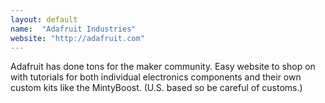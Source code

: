 ```yaml
---
layout: default
name:  "Adafruit Industries"
website: "http://adafruit.com"
---
```


Adafruit has done tons for the maker community. Easy website to shop on with tutorials for both individual electronics components and their own custom kits like the MintyBoost. (U.S. based so be careful of customs.)